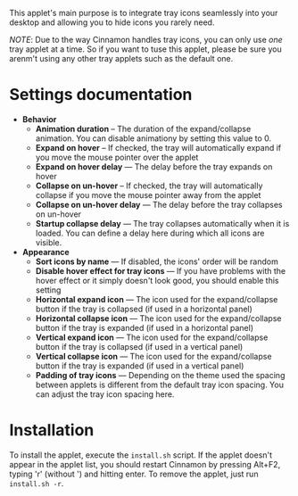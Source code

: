This applet's main purpose is to integrate tray icons seamlessly into your desktop and allowing you to hide icons you rarely need.

*NOTE*: Due to the way Cinnamon handles tray icons, you can only use *one* tray applet at a time. So if you want to tuse this applet, please be sure you arenm't using any other tray applets such as the default one.


# Settings documentation

* **Behavior**
  * **Animation duration** – The duration of the expand/collapse animation. You can disable animationy by setting this value to 0.
  * **Expand on hover** – If checked, the tray will automatically expand if you move the mouse pointer over the applet
  * **Expand on hover delay** — The delay before the tray expands on hover
  * **Collapse on un-hover** – If checked, the tray will automatically collapse if you move the mouse pointer away from the applet
  * **Collapse on un-hover delay** — The delay before the tray collapses on un-hover
  * **Startup collapse delay** — The tray collapses automatically when it is loaded. You can define a delay here during which all icons are visible.
* **Appearance**
  * **Sort icons by name** — If disabled, the icons' order will be random
  * **Disable hover effect for tray icons** — If you have problems with the hover effect or it simply doesn't look good, you should enable this setting
  * **Horizontal expand icon** — The icon used for the expand/collapse button if the tray is collapsed (if used in a horizontal panel)
  * **Horizontal collapse icon** — The icon used for the expand/collapse button if the tray is expanded (if used in a horizontal panel)
  * **Vertical expand icon** — The icon used for the expand/collapse button if the tray is collapsed (if used in a vertical panel)
  * **Vertical collapse icon** — The icon used for the expand/collapse button if the tray is expanded (if used in a vertical panel)
  * **Padding of tray icons** — Depending on the theme used the spacing between applets is different from the default tray icon spacing. You can adjust the tray icon spacing here.


# Installation

To install the applet, execute the `install.sh` script. If the applet doesn't appear in the applet list, you should restart Cinnamon by pressing Alt+F2, typing 'r' (without ') and hitting enter.
To remove the applet, just run `install.sh -r`.
